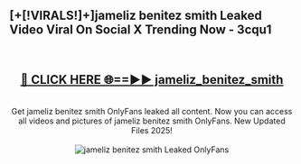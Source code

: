<h2>[+[!VIRALS!]+]jameliz benitez smith Leaked Video Viral On Social X Trending Now - 3cqu1</h2>
<br>
<div align="center">
<h2><a href="https://libra.edu.pl?jameliz_benitez_smith" rel="nofollow">🔴 CLICK HERE 🌐==►► jameliz_benitez_smith</a></h2>
<br>
Get jameliz benitez smith OnlyFans leaked all content. Now you can access all videos and pictures of jameliz benitez smith OnlyFans. New Updated Files 2025!
<br>
<br>
<a href="https://libra.edu.pl?jameliz_benitez_smith" rel="nofollow" data-target="animated-image.originalLink"><img src="https://i.ibb.co.com/WyWwxjT/player-gif2.gif" alt="jameliz benitez smith Leaked OnlyFans" style="max-width: 100%; display: inline-block;" data-target="animated-image.originalImage"></a>
</div>
<br>